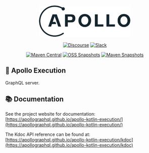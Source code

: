 <div align="center">

<p>
	<a href="https://www.apollographql.com/"><img src="https://raw.githubusercontent.com/apollographql/apollo-client-devtools/a7147d7db5e29b28224821bf238ba8e3a2fdf904/assets/apollo-wordmark.svg" height="100" alt="Apollo Client"></a>
</p>

[![Discourse](https://img.shields.io/discourse/topics?label=Discourse&server=https%3A%2F%2Fcommunity.apollographql.com&logo=discourse&color=467B95&style=flat-square)](http://community.apollographql.com/new-topic?category=Help&tags=mobile,client)
[![Slack](https://img.shields.io/static/v1?label=kotlinlang&message=apollo-kotlin&color=A97BFF&logo=slack&style=flat-square)](https://app.slack.com/client/T09229ZC6/C01A6KM1SBZ)

[![Maven Central](https://img.shields.io/maven-central/v/com.apollographql.execution/apollo-execution-runtime?style=flat-square)](https://central.sonatype.com/namespace/com.apollographql.execution)
[![OSS Snapshots](https://img.shields.io/nexus/s/com.apollographql.execution/apollo-execution-runtime?server=https%3A%2F%2Fs01.oss.sonatype.org&label=oss-snapshots&style=flat-square)](https://s01.oss.sonatype.org/content/repositories/snapshots/com/apollographql/execution/)
[![Maven Snapshots](https://img.shields.io/maven-metadata/v?metadataUrl=https%3A%2F%2Fcentral.sonatype.com%2Frepository%2Fmaven-snapshots%2Fcom%2Fapollographql%2Fexecution%2Fapollo-execution-runtime%2Fmaven-metadata.xml&style=flat-square&label=snapshots&color=%2315252D&strategy=latestProperty)](https://central.sonatype.com/repository/maven-snapshots/com/apollographql/execution/)
</div>

## 🚀 Apollo Execution

GraphQL server.

## 📚 Documentation

See the project website for documentation:<br/>
[https://apollographql.github.io/apollo-kotlin-execution/](https://apollographql.github.io/apollo-kotlin-execution/)

The Kdoc API reference can be found at:<br/>
[https://apollographql.github.io/apollo-kotlin-execution/kdoc](https://apollographql.github.io/apollo-kotlin-execution/kdoc)
